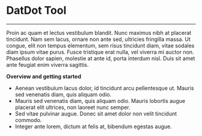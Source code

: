 # DatDot Tool
---
Proin ac quam et lectus vestibulum blandit. Nunc maximus nibh at placerat tincidunt. Nam sem lacus, ornare non ante sed, ultricies fringilla massa. Ut congue, elit non tempus elementum, sem risus tincidunt diam, vitae sodales diam ipsum vitae purus. Fusce tristique erat nulla, vel viverra mi auctor non.  Phasellus dolor sapien, molestie at ante id, porta interdum nisl. Duis sit amet ante feugiat enim viverra sagittis.

__Overview and getting started__
- Aenean vestibulum lacus dolor, id tincidunt arcu pellentesque ut. Mauris sed venenatis diam, quis aliquam odio.
- Mauris sed venenatis diam, quis aliquam odio. Mauris lobortis augue placerat elit ultrices, non laoreet nunc semper.
- Sed vitae pulvinar augue. Donec sit amet dolor non velit tincidunt commodo.
- Integer ante lorem, dictum at felis at, bibendum egestas augue.